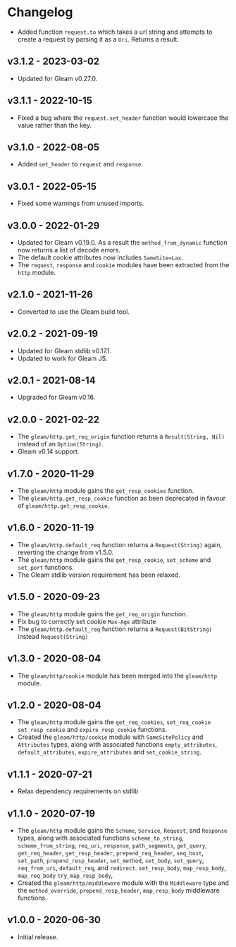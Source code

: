 # Changelog

- Added function `request.to` which takes a url string and attempts to create a request by
  parsing it as a `Uri`. Returns a result.

## v3.1.2 - 2023-03-02

- Updated for Gleam v0.27.0.

## v3.1.1 - 2022-10-15

- Fixed a bug where the `request.set_header` function would lowercase the value
  rather than the key.

## v3.1.0 - 2022-08-05

- Added `set_header` to `request` and `response`.

## v3.0.1 - 2022-05-15

- Fixed some warnings from unused imports.

## v3.0.0 - 2022-01-29

- Updated for Gleam v0.19.0. As a result the `method_from_dynamic` function now
  returns a list of decode errors.
- The default cookie attributes now includes `SameSite=Lax`.
- The `request`, `response` and `cookie` modules have been extracted from the
  `http` module.

## v2.1.0 - 2021-11-26

- Converted to use the Gleam build tool.

## v2.0.2 - 2021-09-19

- Updated for Gleam stdlib v0.17.1.
- Updated to work for Gleam JS.

## v2.0.1 - 2021-08-14

- Upgraded for Gleam v0.16.

## v2.0.0 - 2021-02-22

- The `gleam/http.get_req_origin` function returns a `Result(String, Nil)`
  instead of an `Option(String)`.
- Gleam v0.14 support.

## v1.7.0 - 2020-11-29

- The `gleam/http` module gains the `get_resp_cookies` function.
- The `gleam/http.get_resp_cookie` function as been deprecated in favour of
  `gleam/http.get_resp_cookie`.

## v1.6.0 - 2020-11-19

- The `gleam/http.default_req` function returns a `Request(String)` again,
  reverting the change from v1.5.0.
- The `gleam/http` module gains the `get_resp_cookie`, `set_scheme` and
  `set_port` functions.
- The Gleam stdlib version requirement has been relaxed.

## v1.5.0 - 2020-09-23

- The `gleam/http` module gains the `get_req_origin` function.
- Fix bug to correctly set cookie `Max-Age` attribute
- The `gleam/http.default_req` function returns a `Request(BitString)` instead
  `Request(String)`

## v1.3.0 - 2020-08-04

- The `gleam/http/cookie` module has been merged into the `gleam/http` module.

## v1.2.0 - 2020-08-04

- The `gleam/http` module gains the `get_req_cookies`, `set_req_cookie`
  `set_resp_cookie` and `expire_resp_cookie` functions.
- Created the `gleam/http/cookie` module with `SameSitePolicy` and `Attributes`
  types, along with associated functions `empty_attributes`,
  `default_attributes`, `expire_attributes` and `set_cookie_string`.

## v1.1.1 - 2020-07-21

- Relax dependency requirements on stdlib

## v1.1.0 - 2020-07-19

- The `gleam/http` module gains the `Scheme`, `Service`, `Request`, and
  `Response` types, along with associated functions `scheme_to_string`,
  `scheme_from_string`, `req_uri`, `response`, `path_segments`, `get_query`,
  `get_req_header`, `get_resp_header`, `prepend_req_header`, `seq_host`,
  `set_path`, `prepend_resp_header`, `set_method`, `set_body`, `set_query`,
  `req_from_uri`, `default_req`, and `redirect`. `set_resp_body`,
  `map_resp_body`, `map_req_body` `try_map_resp_body`,
- Created the `gleam/http/middleware` module with the `Middleware` type and
  the `method_override`, `prepend_resp_header`, `map_resp_body` middleware
  functions.

## v1.0.0 - 2020-06-30

- Initial release.
